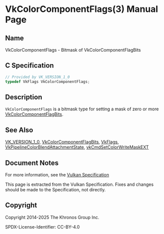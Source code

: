 # VkColorComponentFlags(3) Manual Page

## Name

VkColorComponentFlags - Bitmask of VkColorComponentFlagBits



## [](#_c_specification)C Specification

```c++
// Provided by VK_VERSION_1_0
typedef VkFlags VkColorComponentFlags;
```

## [](#_description)Description

`VkColorComponentFlags` is a bitmask type for setting a mask of zero or more [VkColorComponentFlagBits](https://registry.khronos.org/vulkan/specs/latest/man/html/VkColorComponentFlagBits.html).

## [](#_see_also)See Also

[VK\_VERSION\_1\_0](https://registry.khronos.org/vulkan/specs/latest/man/html/VK_VERSION_1_0.html), [VkColorComponentFlagBits](https://registry.khronos.org/vulkan/specs/latest/man/html/VkColorComponentFlagBits.html), [VkFlags](https://registry.khronos.org/vulkan/specs/latest/man/html/VkFlags.html), [VkPipelineColorBlendAttachmentState](https://registry.khronos.org/vulkan/specs/latest/man/html/VkPipelineColorBlendAttachmentState.html), [vkCmdSetColorWriteMaskEXT](https://registry.khronos.org/vulkan/specs/latest/man/html/vkCmdSetColorWriteMaskEXT.html)

## [](#_document_notes)Document Notes

For more information, see the [Vulkan Specification](https://registry.khronos.org/vulkan/specs/latest/html/vkspec.html#VkColorComponentFlags)

This page is extracted from the Vulkan Specification. Fixes and changes should be made to the Specification, not directly.

## [](#_copyright)Copyright

Copyright 2014-2025 The Khronos Group Inc.

SPDX-License-Identifier: CC-BY-4.0